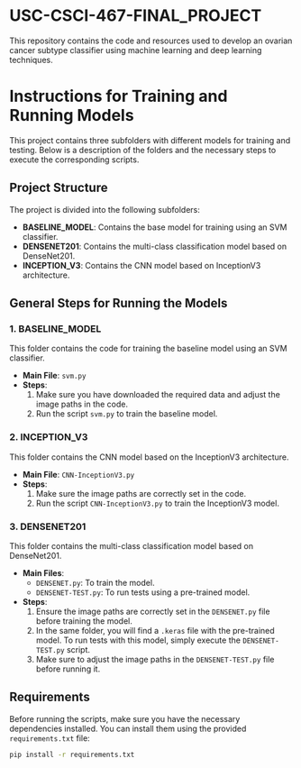 # USC-CSCI-467-FINAL_PROJECT
This repository contains the code and resources used to develop an ovarian cancer subtype classifier using machine learning and deep learning techniques.
# Instructions for Training and Running Models

This project contains three subfolders with different models for training and testing. Below is a description of the folders and the necessary steps to execute the corresponding scripts.

## Project Structure

The project is divided into the following subfolders:

- **BASELINE_MODEL**: Contains the base model for training using an SVM classifier.
- **DENSENET201**: Contains the multi-class classification model based on DenseNet201.
- **INCEPTION_V3**: Contains the CNN model based on InceptionV3 architecture.

## General Steps for Running the Models

### 1. BASELINE_MODEL

This folder contains the code for training the baseline model using an SVM classifier.

- **Main File**: `svm.py`
- **Steps**:
  1. Make sure you have downloaded the required data and adjust the image paths in the code.
  2. Run the script `svm.py` to train the baseline model.

### 2. INCEPTION_V3

This folder contains the CNN model based on the InceptionV3 architecture.

- **Main File**: `CNN-InceptionV3.py`
- **Steps**:
  1. Make sure the image paths are correctly set in the code.
  2. Run the script `CNN-InceptionV3.py` to train the InceptionV3 model.

### 3. DENSENET201

This folder contains the multi-class classification model based on DenseNet201.

- **Main Files**:
  - `DENSENET.py`: To train the model.
  - `DENSENET-TEST.py`: To run tests using a pre-trained model.
- **Steps**:
  1. Ensure the image paths are correctly set in the `DENSENET.py` file before training the model.
  2. In the same folder, you will find a `.keras` file with the pre-trained model. To run tests with this model, simply execute the `DENSENET-TEST.py` script.
  3. Make sure to adjust the image paths in the `DENSENET-TEST.py` file before running it.

## Requirements

Before running the scripts, make sure you have the necessary dependencies installed. You can install them using the provided `requirements.txt` file:

```bash
pip install -r requirements.txt

